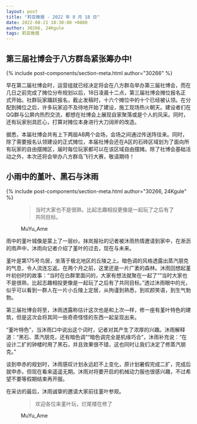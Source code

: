 ```yaml
---
layout: post
title: "莉亚晚报 - 2022 年 8 月 18 日"
date: 2022-08-21 18:30:00 +0800
author: 30266, 24Kgule
tags: 莉亚晚报
---
```


## 第三届社博会于八方群岛紧张筹办中!
{% include post-components/section-meta.html author="30266" %}

早在第二届社博会时，运营组就已经决定将会在八方群岛举办第三届社博会，而在几日之前完成了摊位分布规划以后，18日凌晨十二点，第三届社博会摊位报名正式开始。社群玩家踊跃报名，截止发稿时，十六个摊位中的十个已经被认领。在分配到摊位之后，许多玩家迫不及待地开始了建设，施工现场热火朝天。建设者们在QQ群与公屏内热烈交流，都想在社博会上展现自家聚落或是个人的风采。同时，还有玩家别具匠心，打算对摊位本身进行大刀阔斧的改造。

据悉，本届社博会共有上下两层AB两个会场，会场之间通过传送阵往来。同时，除了需要报名认领建设的正式摊位，本届社博会还在A区的石砖区域划为了面向所有玩家的自由摆摊区，届时每位玩家都可以在该区域自由摆摊。除了社博会基础活动之外，本次还将会举办八方群岛飞行大赛，敬请期待！

## 小雨中的堇叶、黑石与沐雨
{% include post-components/section-meta.html author="30266, 24Kgule" %}
<figure class="blockquote">
  <blockquote>
    <p>当时大家也不是很熟，比起志趣相投更像是一起玩了之后有了共同目标。</p>
  </blockquote>
  <figcaption class="blockquote-footer">MuYu_Ame</figcaption>
</figure>

雨中的堇叶城像是蒙上了一层纱。抹岚报社的记者被沐雨热情邀请到家中，在淅沥的雨声中，沐雨向记者介绍了堇叶的过去，现在与未来。

堇叶是第175号鸟居，坐落于极北地区的丘陵之上。暗色调的风格透露出蒸汽朋克的气息，令人流连忘返。在两个月之前，这里还是一片广袤的森林。沐雨回想起堇叶初创时的故事：“当时在白群里面问的，大家有想法就聚在一起了”“当时大家也不是很熟，比起志趣相投更像是一起玩了之后有了共同目标。”透过沐雨眼中的光，似乎可以看到一群人在一片小丘陵上定居，从拘谨到熟悉，到欢颜笑语，到生气勃勃。

第三届社博会将至，沐雨透露称估计这次也是和上次—样，修一座有堇叶特色的建筑，但是这次会将其同一些奇奇怪怪的东西一起呈现出来。

“堇叶特色”，当沐雨口中说出这个词时，记者对其产生了浓厚的兴趣。沐雨解释道：“黑石、蒸汽朋克，还有暗色调”“暗色调完全是机缘巧合”，沐雨补充说：“在设计二扩的钟楼时用了黑石，并且效果很不错，这也同时让我们决定了修蒸汽朋克。”

谈到申赤的规划时，沐雨感叹计划永远赶不上变化，原计划暑假完成二扩，完成后就申赤，但现在看来遥遥无期。沐雨对将要开启的机械动力服也很感兴趣，不过希望不要等假期结束再开服。

在采访的最后，沐雨诚挚的邀请大家前往堇叶参观。

<figure class="blockquote">
  <blockquote>
    <p>欢迎各位来堇叶玩，烂尾楼在修了</p>
  </blockquote>
  <figcaption class="blockquote-footer">MuYu_Ame</figcaption>
</figure>